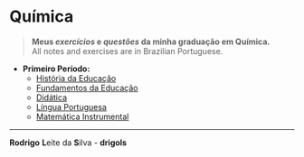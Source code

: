 # Química

> **Meus *exercícios* e *questões* da minha graduação em Química.**  
> All notes and exercises are in Brazilian Portuguese.

 - **Primeiro Período:**
   - [História da Educação](modules/first-semester/history-of-education)
   - [Fundamentos da Educação](modules/first-semester/fundamentals-of-education)
   - [Didática](modules/first-semester/didactics)
   - [Língua Portuguesa](modules/first-semester/portuguese-language)
   - [Matemática Instrumental](modules/first-semester/instrumental-mathematics)

---

**Rodrigo** **L**eite da **S**ilva - **drigols**
